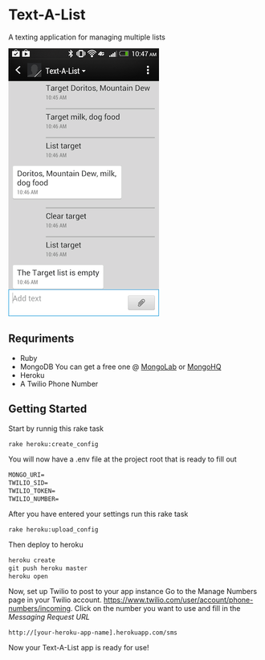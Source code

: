 # Text-A-List

A texting application for managing multiple lists

![mobile screen shot](/screens/Text-A-List_mobile.png "mobile screen shot")

## Requriments
- Ruby
- MongoDB You can get a free one @ [MongoLab](http://mongolab.com) or [MongoHQ](http://mongohq.com)
- Heroku
- A Twilio Phone Number

## Getting Started

Start by runnig this rake task
```
rake heroku:create_config
```

You will now have a .env file at the project root that is ready to fill out
```
MONGO_URI=
TWILIO_SID=
TWILIO_TOKEN=
TWILIO_NUMBER=
```

After you have entered your settings run this rake task
```
rake heroku:upload_config
```

Then deploy to heroku
```
heroku create
git push heroku master
heroku open
```

Now, set up Twilio to post to your app instance
Go to the Manage Numbers page in your Twilio account. <https://www.twilio.com/user/account/phone-numbers/incoming>. Click on the number you want to use and fill in the *Messaging Request URL*
```
http://[your-heroku-app-name].herokuapp.com/sms
```

Now your Text-A-List app is ready for use!
